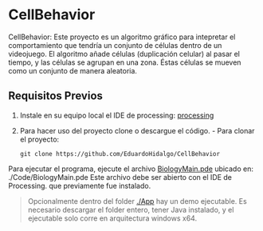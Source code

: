# CellBehavior

CellBehavior: Este proyecto es un algoritmo gráfico para intepretar el comportamiento que tendría un conjunto de células dentro de un videojuego. El algoritmo añade células (duplicación celular) al pasar el tiempo, y las células se agrupan en una zona. Éstas células se mueven como un conjunto de manera aleatoria.

## Requisitos Previos

1.  Instale en su equipo local el IDE de processing: [processing](https://processing.org/download/)
2.  Para hacer uso del proyecto clone o descargue el código. - Para clonar el proyecto:

        git clone https://github.com/EduardoHidalgo/CellBehavior

Para ejecutar el programa, ejecute el archivo [BiologyMain.pde](https://github.com/EduardoHidalgo/CellBehavior/blob/master/Code/BiologyMain.pde) ubicado en: ./Code/BiologyMain.pde
Este archivo debe ser abierto con el IDE de Processing. que previamente fue instalado.

> Opcionalmente dentro del folder [./App](https://github.com/EduardoHidalgo/Cell-Animation/tree/master/App) hay un demo ejecutable. Es necesario descargar el folder entero, tener Java instalado, y el ejecutable solo corre en arquitectura windows x64.
